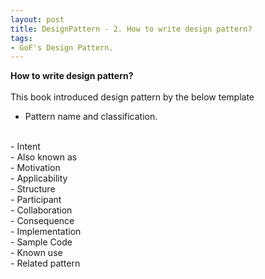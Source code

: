 ```yaml
---
layout: post
title: DesignPattern - 2. How to write design pattern?
tags:
- GoF's Design Pattern.
---
```

<b>How to write design pattern?</b>
<br/><br/>
This book introduced design pattern by the below template 
<br/>
 - Pattern name and classification.
<br/>
 - Intent
<br/>
 - Also known as
<br/>
 - Motivation
<br/>
 - Applicability
<br/>
 - Structure
<br/>
 - Participant
<br/>
 - Collaboration
<br/>
 - Consequence
<br/>
 - Implementation
<br/>
 - Sample Code
<br/>
 - Known use
<br/>
 - Related pattern
<br/>

